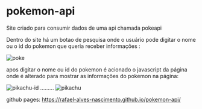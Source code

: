 # pokemon-api

Site criado para consumir dados de uma api chamada pokeapi

Dentro do site há um botao de pesquisa onde o usuário pode digitar o nome ou o id do pokemon que queria receber informações :

![poke](https://user-images.githubusercontent.com/91340095/157311128-17f5d72a-a95f-4fd3-880b-f2cdf7046859.PNG)

apos digitar o nome ou id do pokemon é acionado o javascript da página onde é alterado para mostrar as informações do pokemon na página:

![pikachu-id](https://user-images.githubusercontent.com/91340095/157311988-fea91df5-2d48-43c5-97f7-ee908d205531.PNG) ......... ![pikachu](https://user-images.githubusercontent.com/91340095/157312039-620030ee-1601-4bb3-9478-96faf6219c0f.PNG)



github pages: https://rafael-alves-nascimento.github.io/pokemon-api/
